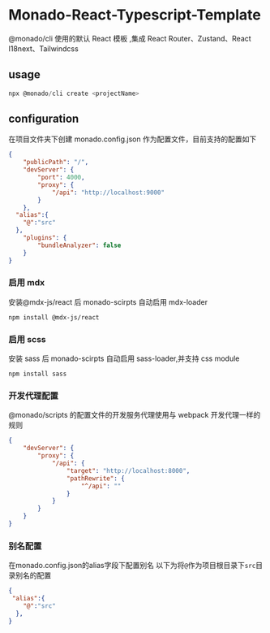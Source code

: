 # Monado-React-Typescript-Template

@monado/cli 使用的默认 React 模板 ,集成 React Router、Zustand、React I18next、Tailwindcss

## usage

```js
npx @monado/cli create <projectName>
```


## configuration
在项目文件夹下创建 monado.config.json 作为配置文件，目前支持的配置如下

```json
{
	"publicPath": "/",
	"devServer": {
		"port": 4000,
		"proxy": {
			"/api": "http://localhost:9000"
		}
	},
  "alias":{
    "@":"src"
  },
	"plugins": {
		"bundleAnalyzer": false
	}
}
```


### 启用 mdx

安装@mdx-js/react 后 monado-scirpts 自动启用 mdx-loader

```shell
npm install @mdx-js/react
```

### 启用 scss

安装 sass 后 monado-scirpts 自动启用 sass-loader,并支持 css module

```shell
npm install sass
```

### 开发代理配置

@monado/scripts 的配置文件的开发服务代理使用与 webpack 开发代理一样的规则

```json
{
	"devServer": {
		"proxy": {
			"/api": {
				"target": "http://localhost:8000",
				"pathRewrite": {
					"^/api": ""
				}
			}
		}
	}
}
```

### 别名配置
在monado.config.json的alias字段下配置别名
以下为将`@`作为项目根目录下`src`目录别名的配置
```json
{
 "alias":{
    "@":"src"
  },
}
```
